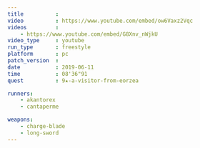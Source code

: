 ```yaml
---
title          :
video          : https://www.youtube.com/embed/ow6Vaxz2Vqc
videos         :
    - https://www.youtube.com/embed/G8Xnv_nWjkU
video_type     : youtube
run_type       : freestyle
platform       : pc
patch_version  :
date           : 2019-06-11
time           : 08'36"91
quest          : 9★-a-visitor-from-eorzea

runners:
    - akantorex
    - cantaperme

weapons:
    - charge-blade
    - long-sword
---
```

